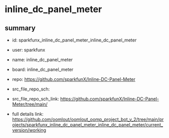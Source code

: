 # inline_dc_panel_meter
 
## summary 
* id: sparkfunx_inline_dc_panel_meter_inline_dc_panel_meter
* user: sparkfunx
* name: inline_dc_panel_meter
* board: inline_dc_panel_meter
* repo: https://github.com/sparkfunX/Inline-DC-Panel-Meter



* src_file_repo_sch: 
* src_file_repo_sch_link: https://github.com/sparkfunX/Inline-DC-Panel-Meter/tree/main/
* full details link: https://github.com/oomlout/oomlout_oomp_project_bot_v_2/tree/main/projects/sparkfunx_inline_dc_panel_meter_inline_dc_panel_meter/current_version/working  







